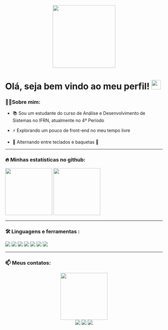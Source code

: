 <div id="header" align="center">
  <img src="https://i.giphy.com/media/v1.Y2lkPTc5MGI3NjExZGtrano4YjNjMnNidXNrbmUzcmVrOTV1NjNhems1aWRyaHlxcWVleSZlcD12MV9pbnRlcm5hbF9naWZfYnlfaWQmY3Q9Zw/2IudUHdI075HL02Pkk/giphy.gif" width="200"/>
</div>
 <h1>
  Olá, seja bem vindo ao meu perfil!
  <img src="https://media.giphy.com/media/hvRJCLFzcasrR4ia7z/giphy.gif" width="30px"/>
</h1>

### 👨‍💻Sobre mim:

<p align="left">
  
  - :books: Sou um estudante do curso de Análise e Desenvolvimento de Sistemas no IFRN, atualmente no 4º Período
  
  - :zap: Explorando um pouco de front-end no meu tempo livre
  
  - 🌱 Alternando entre teclados e baquetas 🥁
</p>

---
### 🔥 Minhas estatísticas no github:

<div align="left">
  <img src="https://github-readme-stats.vercel.app/api?username=vSteps&theme=tokyonight&show_icons=true&hide_border=true&count_private=true" height=150  />
  <img src="https://github-readme-stats.vercel.app/api/top-langs/?username=vSteps&theme=tokyonight&show_icons=true&hide_border=true&layout=compact" height=150  />
</div>

---

### :hammer_and_wrench: Linguagens e ferramentas :
![](https://img.shields.io/badge/JavaScript-323330?style=for-the-badge&logo=javascript&logoColor=F7DF1E)
![](https://img.shields.io/badge/Python-FFD43B?style=for-the-badge&logo=python&logoColor=blue)
![](https://img.shields.io/badge/Django-092E20?style=for-the-badge&logo=django&logoColor=green)
![](https://img.shields.io/badge/React-20232A?style=for-the-badge&logo=react&logoColor=61DAFB)
![](https://img.shields.io/badge/Angular-DD0031?style=for-the-badge&logo=angular&logoColor=white)
![](https://img.shields.io/badge/HTML5-E34F26?style=for-the-badge&logo=html5&logoColor=white)
![](https://img.shields.io/badge/CSS3-1572B6?style=for-the-badge&logo=css3&logoColor=white)


---

### 📫 Meus contatos:
<div id="header" align="center">
  <img src="https://i.giphy.com/media/v1.Y2lkPTc5MGI3NjExbXhrYzNob29jdnFiZ3g3bWNma3RoN3plaDRnaGltYWdhd2wxdWV4NiZlcD12MV9pbnRlcm5hbF9naWZfYnlfaWQmY3Q9Zw/CuuSHzuc0O166MRfjt/giphy.gif" width="150"/>
</div>
 <div align="center">
    <a href="https://www.instagram.com/vic.passos/" target="_blank"><img src="https://img.shields.io/badge/-Instagram-%23E4405F?style=for-the-badge&logo=instagram&logoColor=white" target="_blank"></a>
    <a href = "mailto:victorpaiva226@gmail.com"><img src="https://img.shields.io/badge/-Gmail-%23333?style=for-the-badge&logo=gmail&logoColor=white" target="_blank"></a>
    <a href="https://www.linkedin.com/in/victor-passos-65869430a/" target="_blank"><img src="https://img.shields.io/badge/-LinkedIn-%230077B5?style=for-the-badge&logo=linkedin&logoColor=white" target="_blank"></a> 
 </div>
